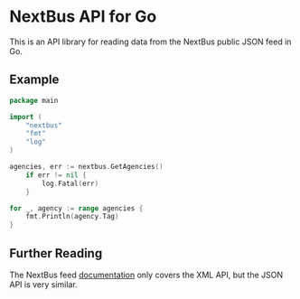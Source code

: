 NextBus API for Go
==================

This is an API library for reading data from the NextBus public JSON feed in Go.

Example
-------

```go
package main

import (
    "nextbus"
    "fmt"
    "log"
)

agencies, err := nextbus.GetAgencies()
    if err != nil {
        log.Fatal(err)
    }

for _, agency := range agencies {
    fmt.Println(agency.Tag)
}
```

Further Reading
---------------
The NextBus feed [documentation][1] only covers the XML API, but the JSON API is very similar.

[1]: http://www.nextbus.com/xmlFeedDocs/NextBusXMLFeed.pdf
